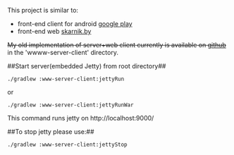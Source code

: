 This project is similar to:

* front-end client for android [google play](https://play.google.com/store/apps/details?id=by.skarnik.smolik)
* front-end web [skarnik.by](http://www.skarnik.by)

~~My old implementation of server+web client currently is available on [github](https://github.com/minsler/skarnik.by)~~ in the 'wwww-server-client' directory.

##Start server(embedded Jetty) from root directory##

    ./gradlew :www-server-client:jettyRun

or

    ./gradlew :www-server-client:jettyRunWar

This command runs jetty on http://localhost:9000/

##To stop jetty please use:##

    ./gradlew :www-server-client:jettyStop


